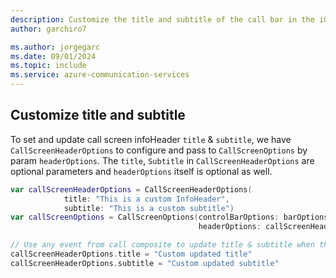 ```yaml
---
description: Customize the title and subtitle of the call bar in the iOS UI Library
author: garchiro7

ms.author: jorgegarc
ms.date: 09/01/2024
ms.topic: include
ms.service: azure-communication-services
---
```


## Customize title and subtitle

To set and update call screen infoHeader `title` & `subtitle`, we have `CallScreenHeaderOptions` to configure and pass to `CallScreenOptions` by param `headerOptions`. The `title`, `Subtitle` in `CallScreenHeaderOptions` are optional parameters and `headerOptions` itself is optional as well.

```swift
var callScreenHeaderOptions = CallScreenHeaderOptions(
            title: "This is a custom InfoHeader",
            subtitle: "This is a custom subtitle")
var callScreenOptions = CallScreenOptions(controlBarOptions: barOptions,
                                          headerOptions: callScreenHeaderOptions)

// Use any event from call composite to update title & subtitle when the call is in progress.
callScreenHeaderOptions.title = "Custom updated title"
callScreenHeaderOptions.subtitle = "Custom updated subtitle"
```
